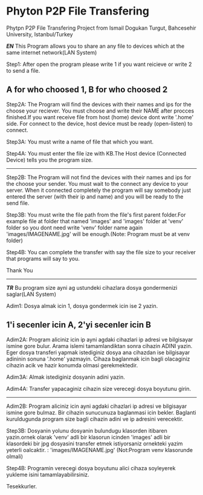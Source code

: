 # Phyton P2P File Transfering
 Phytpn P2P File Transfering Project
from Ismail Dogukan Turgut, Bahcesehir University, Istanbul/Turkey

***EN***
This Program allows you to share an any file to devices which at the same internet network(LAN System)

Step1: After open the program please write 1 if you want reicieve or write 2 to send a file.

A for who choosed 1, B for who choosed 2
----------------------------------------

Step2A: The Program will find the devices with their names and ips for the choose your reciever. You must choose and write their NAME after procces finished.If you want receive file from host (home) device dont write '.home' side. For connect to the device, host device must be ready (open-listen) to connect.

Step3A: You must write a name of file that which you want.

Step4A: You must enter the file ize with KB.The Host device (Connected Device) tells you the program size.

----------------------------------------

Step2B: The Program will not find the devices with their names and ips for the choose your sender. You must wait to the connect any device to your server. When it connected completely the program will say somebody just entered the server (with their ip and name) and you will be ready to the send file.

Step3B: You must write the file path from the file's first parent folder.For example file at folder that named 'images' and 'images' folder at 'venv' folder so you dont need write 'venv' folder name again 'images/IMAGENAME.jpg' will be enough.(Note: Program must be at venv folder)

Step4B: You can complete the transfer with say the file size to your receiver that programs will say to you.

Thank You

********************************************************************


***TR***
Bu program size ayni ag ustundeki cihazlara dosya gondermenizi saglar(LAN System)

Adim1: Dosya almak icin 1, dosya gondermek icin ise 2 yazin.

1'i secenler icin A, 2'yi secenler icin B
-----------------------------------------

Adim2A: Program aliciniz icin ip ayni agdaki cihazlari ip adresi ve bilgisayar ismine gore bulur. Arama islemi tamamlandiktan sonra cihazin ADINI yazin. Eger dosya transferi yapmak istediginiz dosya ana cihazdan ise bilgisayar adininin sonuna '.home' yazmayin. Cihaza baglanmak icin bagli olacaginiz cihazin acik ve hazir konumda olmasi gerekmektedir.

Adim3A: Almak istediginiz dosyanin adini yazin.

Adim4A: Transfer yapacaginiz cihazin size verecegi dosya boyutunu girin.

-----------------------------------------

Adim2B: Program aliciniz icin ayni agdaki cihazlari ip adresi ve bilgisayar ismine gore bulmaz. Bir cihazin sunucunuza baglanmasi icin bekler. Baglanti kuruldugunda program size bagli cihazin adini ve ip adresini verecektir.

Step3B: Dosyanin yolunu dosyanin bulundugu klasorden itibaren yazin.ornek olarak 'venv' adli bir klasorun icinden 'images' adli bir klasordeki bir jpg dosyasini transfer etmek istiyorsaniz ornekteki yazim yeterli oalcaktir. : 'images/IMAGENAME.jpg' (Not:Program venv klasorunde olmali)

Step4B: Programin verecegi dosya boyutunu alici cihaza soyleyerek yukleme isini tamamlayabilirsiniz.

Tesekkurler.




